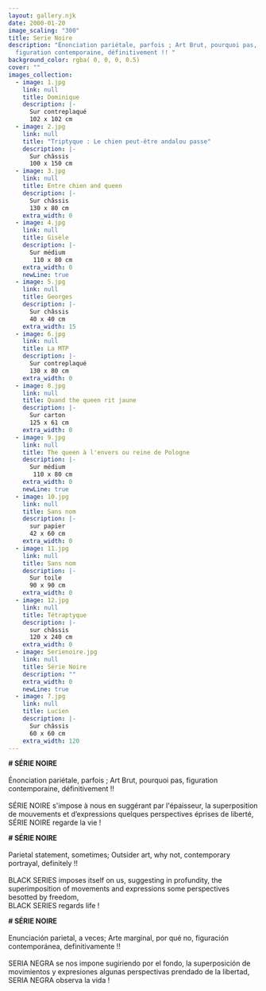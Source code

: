 ```yaml
---
layout: gallery.njk
date: 2000-01-20
image_scaling: "300"
title: Serie Noire
description: "Énonciation pariétale, parfois ; Art Brut, pourquoi pas,
  figuration contemporaine, définitivement !! "
background_color: rgba( 0, 0, 0, 0.5)
cover: ""
images_collection:
  - image: 1.jpg
    link: null
    title: Dominique
    description: |-
      Sur contreplaqué 
      102 x 102 cm
  - image: 2.jpg
    link: null
    title: "Triptyque : Le chien peut-être andalou passe"
    description: |-
      Sur châssis 
      100 x 150 cm 
  - image: 3.jpg
    link: null
    title: Entre chien and queen
    description: |-
      Sur châssis 
      130 x 80 cm
    extra_width: 0
  - image: 4.jpg
    link: null
    title: Gisèle
    description: |-
      Sur médium
       110 x 80 cm
    extra_width: 0
    newLine: true
  - image: 5.jpg
    link: null
    title: Georges
    description: |-
      Sur châssis
      40 x 40 cm
    extra_width: 15
  - image: 6.jpg
    link: null
    title: La MTP
    description: |-
      Sur contreplaqué 
      130 x 80 cm
    extra_width: 0
  - image: 8.jpg
    link: null
    title: Quand the queen rit jaune
    description: |-
      Sur carton 
      125 x 61 cm
    extra_width: 0
  - image: 9.jpg
    link: null
    title: The queen à l'envers ou reine de Pologne
    description: |-
      Sur médium
       110 x 80 cm
    extra_width: 0
    newLine: true
  - image: 10.jpg
    link: null
    title: Sans nom
    description: |-
      sur papier
      42 x 60 cm
    extra_width: 0
  - image: 11.jpg
    link: null
    title: Sans nom
    description: |-
      Sur toile
      90 x 90 cm
    extra_width: 0
  - image: 12.jpg
    link: null
    title: Tétraptyque
    description: |-
      sur châssis
      120 x 240 cm
    extra_width: 0
  - image: Serienoire.jpg
    link: null
    title: Série Noire
    description: ""
    extra_width: 0
    newLine: true
  - image: 7.jpg
    link: null
    title: Lucien
    description: |-
      Sur châssis 
      60 x 60 cm
    extra_width: 120
---
```



**# SÉRIE NOIRE**  
&nbsp;  
Énonciation pariétale, parfois ; Art Brut, pourquoi pas, figuration contemporaine, définitivement&nbsp;!!  
&nbsp;  
SÉRIE NOIRE s'impose à nous en suggérant par l'épaisseur, la superposition de mouvements et d’expressions quelques perspectives éprises de liberté,  
SÉRIE NOIRE regarde la vie&nbsp;!  



**# SÉRIE NOIRE**  
&nbsp;  
Parietal statement, sometimes; Outsider art, why not, contemporary portrayal, definitely&nbsp;!!  
&nbsp;  
BLACK SERIES imposes itself on us, suggesting in profundity, the superimposition of movements and expressions some perspectives  besotted by freedom,  
BLACK SERIES regards life&nbsp;!  



**# SÉRIE NOIRE**  
&nbsp;  
Enunciación parietal, a veces; Arte marginal, por qué no, figuración contemporánea, definitivamente&nbsp;!!  
&nbsp;  
SERIA NEGRA se nos impone sugiriendo por el fondo, la superposición de movimientos y expresiones algunas perspectivas prendado de la libertad,  
SERIA NEGRA observa la vida&nbsp;!  